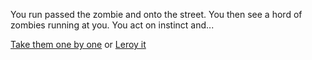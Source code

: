 You run passed the zombie and onto the street. You then see a hord of zombies running at you. You act on instinct and...

[Take them one by one](one-by-one.md) or [Leroy it](../window/leroy-it.md)
